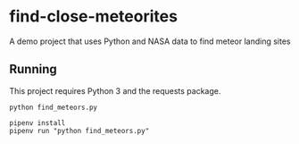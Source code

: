 # find-close-meteorites
A demo project that uses Python and NASA data to find meteor landing sites

## Running

This project requires Python 3 and the requests package.

`python find_meteors.py`

```
pipenv install
pipenv run "python find_meteors.py"
```
